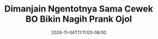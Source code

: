 --- 
title: "Dimanjain Ngentotnya Sama Cewek BO Bikin Nagih  Prank Ojol"
description: "streaming  video bokep Dimanjain Ngentotnya Sama Cewek BO Bikin Nagih  Prank Ojol yandek    "
date: 2024-11-04T11:11:03-08:00
file_code: "rz66iiz3vtbe"
draft: false
cover: "h6icak08un02zfy2.jpg"
tags: ["Dimanjain", "Ngentotnya", "Sama", "Cewek", "Bikin", "Nagih", "Prank", "Ojol", "bokep-indo", "bokep-viral", "bokep-ig"]
length: 2947
fld_id: "1483065"
foldername: "A prank"
categories: ["A prank"]
views: 0
---